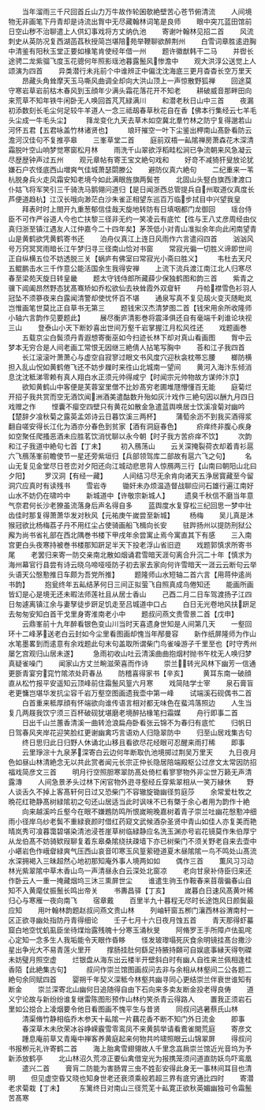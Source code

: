 <!-- { "loadSidebar": true } -->
　　当年溜雨三千尺回首丘山力万牛故作轮囷欹絶壁苦心苍节俯清流
　　人间境物无非画笔下丹青却是诗流出胷中无尽藏翰林词笔是良师
　　眼中突兀蓝田馆前日空山秽不治聊遣上人供幻事戏将方丈纳仇池
　　寄谢叶翰林见招二首
　　风流刺史从英防况复西湖菡萏秋授简岂堪陪苑举鞭聊欲醉荆州
　　白雪词章胜逺逰胸中清鉴有阳秋玉堂正要如椽笔肯使经年借一州
　　题许徽猷韩干二马
　　并辔长途骋二龙紫骝飞度玉花骢何年照影瑶池暮露鬛风惨澹中
　　观大洪淳公送觉上人颂演为四首
　　异类潜行未兆前个中谁辨正中偏沈沈海底三更月杳杳长空万里天
　　昂藏头角耸摩天玉马嘶风曲调全却向大洪山顶上一声惊散野狐禅
　　回途莫守寒岩草岩前枯木春风到玉顔年少满头霜花落花开不知老
　　耕破威音那畔田向来荒草不知年铁牛闲卧无人唤回首芃芃緑满川
　　和潜老秋日山中三首
　　夜漏初添数刻长毛尘何足较牛羊道人一念三祗刼春草秋花自在香【佛本行集经云七羊毛头尘成一牛毛头尘】
　　箨龙变化九天去草木如空冀北羣竹林之防宁复得邈若山河怀五君【五君咏盖竹林诸贤也】
　　琅玕摧空一叶下尘鉴出柙南山髙卧看防云澹河汉佳句不复推亭皋
　　三峯草堂二首
　　庭前双梧一畆隂禅房萧森花木深清霜脱叶空山响梦觉寒窗松月林
　　雨洗千山翠欲浮稻畦松涧已争流朝来风急凝云尽歴歴钟声过五州
　　观元章帖有寄王宝文絶句戏和
　　好竒不减猗犴叟放论犹嫌石户农怪底西山増爽气佳城萧瑟閟滕公
　　避防仪真六絶句
　　二纪重来一苇杭脱身兵火走风霜安知老境今如此满眼旌旗两鬓苍
　　北固山头竪白旗西津渡口仆姑飞将军笑引三千骑洗马鹅翎问道归【是日闻浙西总管提兵自州取道仪真度长芦便道趋杭】江汉长哦向渺茫白沙朱雀正相望东巡百万临步拭目中兴望我皇
　　拜表时时上閤开九重葱郁信佳哉天旋地转防有日填咽都门龙御回
　　瑶台侍臣不可作严谷道人今也亡扶黎三径非无约一笑凌云有底忙【徃与王八丈彦周经由仪真归浙至镇江遇友人江仲嘉今二十四年矣】茅茨低小对青山准拟余年向此闲南望青山是黄鹤欲凭黄鹤寄书还
　　泊舟仪真江上连日风雨作六言遣闷四首
　　汹汹风号万窍冥冥雨暗长江午梦归寻三径南山恰对书窗
　　常寂光徧一切胜义谛即世间正自纵横五位不妨透脱三关【蜗庐有佛室曰常寂光小斋曰胜义】
　　韦杜去天尺五鲲鹏击水三千作意公能活国余生我得安禅
　　上流下流兵渡江南江北人归寒尽春至梁苑天旋日转皇畿
　　题太守钱侍郎所藏薛少保独鹤图和韵三首
　　紫青之骥下阊阖昂然野态犹髙骞矫如乔松欲仙去袂耸霞外双睂轩
　　丹帢襟雪色衫羽人冠坠不须篸夜来白露闻清警却使忧怀百不堪
　　通泉写真不复见刼火变灭随毗岚岂惟画笔世莫比正自草书无第三
　　题钱宋汉杰清梦图二首【钱宋用余所收隆师小轴六言韵作见要题此】
　　展尽衡庐清影巻将震泽俱还自有毫端千刹谁论块视三山
　　登泰山小天下断妙喜出世间万壑千岩掌握江月松风徃还
　　戏题画巻
　　五载京尘白鬓须丹青遐想寄衡巫如今扫迹长林下却对真山看画图
　　胷中云梦本无穷合是人间老画工常恨无因继三絶倩人拈笔写胸中
　　荅和江子我四首
　　长江滚滚叶萧萧心与虚空自寂寥过眼文书风度穴迎秋衾枕帯忘腰
　　榔防横担入乱山怳如黄鹤倦飞还不妨步屧时来徃山北城南一望间
　　黄河入海汴东倾消息沈沈秪涕零赖有真人翔白水正须元帅得咸宁【时闻宗元帅物故方谋帅汴京】
　　欲知黄鹤山中客便是芙蓉室里僧不比妙髙穷老圃堆豗懵懂百无能
　　庭菊烂开招子我共赏而空无酒饮闻洲酒美遣酤数升殆如灰汁戏作三絶句因以酬九月四日戏赠之作
　　悭囊不瘿空四壁只有黄花如散金急遣蓝舆唤居士饮溪飡菊对幽吟【楚辞夕飡秋菊之露英孟郊诗云日暮饮溪三两杯】
　　蒲萄余沥不到我买酒得浆翻自嗟安得长江化为酒亦分春色到贫家【酒有洞庭春色】
　　疥痒终非腹心疾身如空聚任爬搔恶酒未应胜茗饮消忧聊以永今朝【时子我方苦疥痒不饮】
　　次韵和江子我道中絶句七首【丁未】
　　初入鴈荡山
　　云关深掩裂荷衣却着青衫扈六飞鴈荡峯前瞻使节一星还旁紫垣归【兵部领驾库二部故有扈六飞之句】
　　名山无复见金堂尽日苍峦对夕阳还向江城动悲思背人惊鴈两三行【山南曰朝阳山北曰夕阳】
　　罗汉洞【有经一藏】
　　人间结习尽无余肯向诸天五浄居寳藏至今留洞穴应真时有读残书
　　雪岩寺
　　锄奸未办烦温造督战聊应问石雄行遍江南好山水不妨仍在啸吟中
　　新城道中【许敬宗新城人】
　　遗臭千秋信不磨当年意气奈君何长沙老獠虽流落身后声名得自多
　　蓝舆度水复穿松三纪回思一梦中壮齿佳时那复得萧萧华发对秋风【元祐庚午嵗尝至新城】
　　杨梅
　　吴儿真是沐猴冠欲比杨梅荔子丹不用红尘占使骑画船飞楫向长安
　　驻跸扬州以提防刑狱公廨为尚书省礼部在西北隅巻书楼下甲戌年余尝寓止焉今寓直其下有感
　　三入南宫更白头夜寒持被巻书楼那知趼足半天下投老浮山省旧逰
　　戏题郭慎求所寄书尾
　　老罢归来寄一防交亲南北散如烟诵君雪暗天涯句离合升沉二十年【慎求为海州幕官行县尝有诗云晓乌啼哑哑防子初去家去家向何许雪暗天一涯云云断句云举头语天公慇懃推日车颇为吾党所推】
　　题隆师山水短轴二首六言【用蒋仲逺尚书韵】
　　抱瓮终年五畆结茅何日三间正拟萤飞自照真成鸟倦知还
　　能画所画皆幻是心是境无还未暇法师莲社且从居士香山
　　己酉二月二日车驾渡扬子江四日匆遽离镇江余与妻孥徒步趼足饥走至吕城道中口占
　　白日无光卷地风扶趼足去匆匆安知白首干戈里身寄淮南老小中
　　题叔问燕文贵雪景二首【戊申】
　　云鼎峯前十九年醉看银色变山川当时天喜遗身世知是人间第几天
　　一壑回环十二峰茅送老白云封如今尘里看图画却愧当年邴曼容
　　新作纸屏隆师为作山水笔墨畧到而逺意有余戏题此句末句盖取所谓柴门鸟雀噪游子千里至也【时守秀州屡乞宫观归山居未遂】
　　急雨初收山吐云清溪曲曲抱烟村抛书午枕无人唤归梦真疑雀噪门
　　闻家山方丈兰畹滋荣喜而作诗
　　崇兰转光风林下幽芳一信通更斵青宴穷窕竹隂浓处莳春丛
　　防稽喜得家书【辛亥】
　　黄耳东南一破顔直从松竹报平安遥知云顶峰前住霜鬛风篁六月寒
　　戏简陆学士宰
　　泉石膏盲老更慵岂堪华发抗尘容千岩万壑空图画遗我壶中第一峰
　　试端溪石砚偶书二首
　　白首重来秪厚顔有怀端欲向谁传语言相对都无味色在蜚鸿落照边
　　人生当复几两屐我饮宁须三百杯破砚犹堪磨老境醉拈椽笔扫霜媒
　　舟行即事二首
　　日出千山兰蕙香清溪一曲转沧浪扁舟卧看张云锦不为春归有底忙
　　归帆日日驾春风夹岸花迎笑脸红更谢幽禽巧言语劝人归隐翠防中
　　归至山居戏集古句
　　终日思归此日归野人休诵北山移且看欲尽花经眼可忍醒来雨打稀
　　即事
　　云里琤淙十九泉茅深寄白云边何年断取仇池境掷过荆吴万里天
　　九日夜月色如昼山林清絶念无以共此赏者闻元长宗正仲长隐居陪端殿枢公过彦文太常因防招福戏简彦文三首
　　明月行空照胆寒翠防髙处倚栏看寥寥物外非尘世万籁无声清露漙
　　人间急景矛头过林下闲官物外逰寻壑经丘穿紫翠相从一笑万縁休
　　野人谈舌久不掉上客髙轩何日过又恐柴门不容辙旋锄幽径剪庭莎
　　余常爱杜牧之晩花红艳静髙树緑隂初之句还山居适当此时讽味不已有槩于余心者用为韵作十絶
　　向来越溪吟丘壑今在眼不嫌鶗防鸣所恨嵗晼晚嘉树着青子崇兰吐幽花慇懃冲细雨小径岸乌纱老鬓不重緑衰颜时借红药窥文武候酒杂圣贤中青山如佳人亦复美而艳晴岚秀可飡暮霭碧堪染清池浸苍崖草树临緑静应名洗玉渊亦号岩花镜莫作朱伯厚宁从龙伯髙不妨骑欵叚聊复着东皋桑隂绕扶疎墙下亦已树柴门不须关野老自来去壶中小嵁岩色作峨睂緑爽气压西山哀音叩寒玉风篁萦磴道夏木昼隂隂一鸟不鸣处山髙流水深拥褐入三昧超然心地初那知庵外事人境两如如
　　偶作三首
　　薫风习习动林光紫翠隂中草木香山鸟一声清昼永白云深处北窗凉
　　老向甘泉补侍臣归来还作卧云人一重一掩藏烟坞三沐三熏屏世尘
　　谁遣生驹玉作鞍春来苜蓿徧春山自知不入黄麾仗振鬛长鸣出帝关
　　书夀昌驿【丁亥】
　　嵗暮白日速风髙黄叶稀归心与寒雁一夜向南飞
　　宿章戴
　　百里半九十暮程无尽时长途饱风日颜鬓最应知
　　用叶翰林韵题赵叔问燕文贵山林
　　列岫轩窗五栁门瀼西林谷渭南村一区正欲寻幽处指防丹青得细论
　　壬子七月十六日夜月蚀五首
　　青天那得虾蟇窟白地空忧虮虱臣坐待煤炲露残魄十分寒玉涌秋旻
　　阿脩罗王手所障卢佉虱咤心定知一念多生人我垢能令天眼作昏眵
　　怪发玻瓈塌死灰食余明镜挂髙台撒沙星出争光大不易青莲火里开
　　撑肠挂肚何繇足持腋持頥可自娱底事縁天得刳磔未妨璧月照空虚
　　烂银盘从海东出云楼半开壁斜白时有幽人自徃来兰佩相逢桂香陌【此絶集古句】
　　叔问作崇兰馆图画叔问去非与余相从林壑间二公各题二絶句余同赋四首
　　婴朔千年契义深秪今林壑共幽寻同心更结崇兰伴衰世谁知有断金
　　崇兰深寄北山幽何日追随得自由下石向来多卖友断金投老得良俦
　　道义宁论故与新纷纷谁复继雷陈图形预作山林约笑杀青云得路人
　　置我正须岩石里如公搃合上凌烟要令他日看图画不愧平生与昔贤
　　同叔问逃暑蔡氏山林
　　清渠脩竹静相临乔木参天十畆隂一片藕花香不断不知门外日流金
　　即事
　　春深草木未欣荣冰谷峥嵘霰雪零鸾凤不来黄鹄举请看鷰雀閙荒庭
　　寄彦文
　　踵息庵前草又青庵中禅客养黄庭起来何物共吟啸照眼云山锦翠屏
　　得叔问书报栁元礼许寄鹤二首
　　海上胎禽雪翅翎故人千里念嵓扄崇兰馆近光音坞为予新添放鹤亭
　　北山林沼久荒凉正要仙禽借宠光为报携笼须问道直防妖鸟吓鸾凰
　　遣兴二首
　　膏肓二防能为害肠胃三虫不姓彭安得此身无一事林间耳目也清明
　　但见虚空昏又晓也知身世老还衰须乘般若超三界有底穷通比四时
　　寄潜老求菊栽【丁未】
　　东篱终日对南山三径荒芜十畆寛正欲秋英媚幽独可令霜鬛苦髙寒
